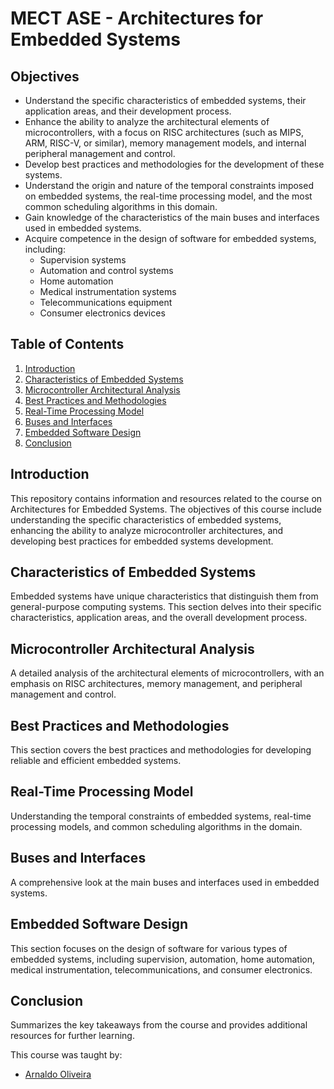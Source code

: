 # MECT ASE - Architectures for Embedded Systems

## Objectives
- Understand the specific characteristics of embedded systems, their application areas, and their development process.
- Enhance the ability to analyze the architectural elements of microcontrollers, with a focus on RISC architectures (such as MIPS, ARM, RISC-V, or similar), memory management models, and internal peripheral management and control.
- Develop best practices and methodologies for the development of these systems.
- Understand the origin and nature of the temporal constraints imposed on embedded systems, the real-time processing model, and the most common scheduling algorithms in this domain.
- Gain knowledge of the characteristics of the main buses and interfaces used in embedded systems.
- Acquire competence in the design of software for embedded systems, including:
  - Supervision systems
  - Automation and control systems
  - Home automation
  - Medical instrumentation systems
  - Telecommunications equipment
  - Consumer electronics devices

## Table of Contents
1. [Introduction](#introduction)
2. [Characteristics of Embedded Systems](#characteristics-of-embedded-systems)
3. [Microcontroller Architectural Analysis](#microcontroller-architectural-analysis)
4. [Best Practices and Methodologies](#best-practices-and-methodologies)
5. [Real-Time Processing Model](#real-time-processing-model)
6. [Buses and Interfaces](#buses-and-interfaces)
7. [Embedded Software Design](#embedded-software-design)
8. [Conclusion](#conclusion)

## Introduction
This repository contains information and resources related to the course on Architectures for Embedded Systems. The objectives of this course include understanding the specific characteristics of embedded systems, enhancing the ability to analyze microcontroller architectures, and developing best practices for embedded systems development.

## Characteristics of Embedded Systems
Embedded systems have unique characteristics that distinguish them from general-purpose computing systems. This section delves into their specific characteristics, application areas, and the overall development process.

## Microcontroller Architectural Analysis
A detailed analysis of the architectural elements of microcontrollers, with an emphasis on RISC architectures, memory management, and peripheral management and control.

## Best Practices and Methodologies
This section covers the best practices and methodologies for developing reliable and efficient embedded systems.

## Real-Time Processing Model
Understanding the temporal constraints of embedded systems, real-time processing models, and common scheduling algorithms in the domain.

## Buses and Interfaces
A comprehensive look at the main buses and interfaces used in embedded systems.

## Embedded Software Design
This section focuses on the design of software for various types of embedded systems, including supervision, automation, home automation, medical instrumentation, telecommunications, and consumer electronics.

## Conclusion
Summarizes the key takeaways from the course and provides additional resources for further learning.

This course was taught by:

- [Arnaldo Oliveira](https://www.ua.pt/pt/p/10319252)
